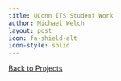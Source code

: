 ```yaml
---
title: UConn ITS Student Work
author: Michael Welch
layout: post
icon: fa-shield-alt
icon-style: solid
---
```


<a href="/blog">Back to Projects</a>